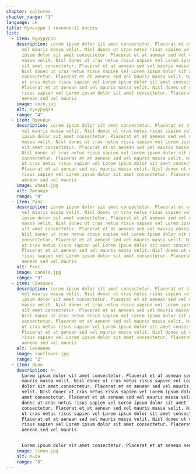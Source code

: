 ```yaml
---
chapter: cultures
chapter_range: "3"
language: uk
title: Культури і технології посіву
list:
  - item: Кукурудза
    description: Lorem ipsum dolor sit amet consectetur. Placerat et at aenean sed
      vel mauris massa velit. Nisl donec ut cras netus risus sapien vel Lorem
      ipsum dolor sit amet consectetur. Placerat et at aenean sed vel mauris
      massa velit. Nisl donec ut cras netus risus sapien vel Lorem ipsum dolor
      sit amet consectetur. Placerat et at aenean sed vel mauris massa velit.
      Nisl donec ut cras netus risus sapien vel Lorem ipsum dolor sit amet
      consectetur. Placerat et at aenean sed vel mauris massa velit. Nisl donec
      ut cras netus risus sapien vel Lorem ipsum dolor sit amet consectetur.
      Placerat et at aenean sed vel mauris massa velit. Nisl donec ut cras netus
      risus sapien vel Lorem ipsum dolor sit amet consectetur. Placerat et at
      aenean sed vel mauris
    image: corn.jpg
    alt: Кукурудза
    range: "4"
  - item: Пшениця
    description: Lorem ipsum dolor sit amet consectetur. Placerat et at aenean sed
      vel mauris massa velit. Nisl donec ut cras netus risus sapien vel Lorem
      ipsum dolor sit amet consectetur. Placerat et at aenean sed vel mauris
      massa velit. Nisl donec ut cras netus risus sapien vel Lorem ipsum dolor
      sit amet consectetur. Placerat et at aenean sed vel mauris massa velit.
      Nisl donec ut cras netus risus sapien vel Lorem ipsum dolor sit amet
      consectetur. Placerat et at aenean sed vel mauris massa velit. Nisl donec
      ut cras netus risus sapien vel Lorem ipsum dolor sit amet consectetur.
      Placerat et at aenean sed vel mauris massa velit. Nisl donec ut cras netus
      risus sapien vel Lorem ipsum dolor sit amet consectetur. Placerat et at
      aenean sed vel mauris
    image: wheat.jpg
    alt: Пшениця
    range: "4"
  - item: Рапс
    description: Lorem ipsum dolor sit amet consectetur. Placerat et at aenean sed
      vel mauris massa velit. Nisl donec ut cras netus risus sapien vel Lorem
      ipsum dolor sit amet consectetur. Placerat et at aenean sed vel mauris
      massa velit. Nisl donec ut cras netus risus sapien vel Lorem ipsum dolor
      sit amet consectetur. Placerat et at aenean sed vel mauris massa velit.
      Nisl donec ut cras netus risus sapien vel Lorem ipsum dolor sit amet
      consectetur. Placerat et at aenean sed vel mauris massa velit. Nisl donec
      ut cras netus risus sapien vel Lorem ipsum dolor sit amet consectetur.
      Placerat et at aenean sed vel mauris massa velit. Nisl donec ut cras netus
      risus sapien vel Lorem ipsum dolor sit amet consectetur. Placerat et at
      aenean sed vel mauris
    alt: Рапс
    image: canola.jpg
    range: "3"
  - item: Соняшник
    description: Lorem ipsum dolor sit amet consectetur. Placerat et at aenean sed
      vel mauris massa velit. Nisl donec ut cras netus risus sapien vel Lorem
      ipsum dolor sit amet consectetur. Placerat et at aenean sed vel mauris
      massa velit. Nisl donec ut cras netus risus sapien vel Lorem ipsum dolor
      sit amet consectetur. Placerat et at aenean sed vel mauris massa velit.
      Nisl donec ut cras netus risus sapien vel Lorem ipsum dolor sit amet
      consectetur. Placerat et at aenean sed vel mauris massa velit. Nisl donec
      ut cras netus risus sapien vel Lorem ipsum dolor sit amet consectetur.
      Placerat et at aenean sed vel mauris massa velit. Nisl donec ut cras netus
      risus sapien vel Lorem ipsum dolor sit amet consectetur. Placerat et at
      aenean sed vel mauris
    alt: Соняшник
    image: sunflower.jpg
    range: "2"
  - item: Льон
    description: >-
      Lorem ipsum dolor sit amet consectetur. Placerat et at aenean sed vel
      mauris massa velit. Nisl donec ut cras netus risus sapien vel Lorem ipsum
      dolor sit amet consectetur. Placerat et at aenean sed vel mauris massa
      velit. Nisl donec ut cras netus risus sapien vel Lorem ipsum dolor sit
      amet consectetur. Placerat et at aenean sed vel mauris massa velit. Nisl
      donec ut cras netus risus sapien vel Lorem ipsum dolor sit amet
      consectetur. Placerat et at aenean sed vel mauris massa velit. Nisl donec
      ut cras netus risus sapien vel Lorem ipsum dolor sit amet consectetur.
      Placerat et at aenean sed vel mauris massa velit. Nisl donec ut cras netus
      risus sapien vel Lorem ipsum dolor sit amet consectetur. Placerat et at
      aenean sed vel mauris.


      Lorem ipsum dolor sit amet consectetur. Placerat et at aenean sed vel mauris massa velit. Nisl donec ut cras netus risus sapien vel Lorem ipsum dolor sit amet consectetur. Placerat et at aenean sed vel mauris massa velit. Nisl donec ut cras netus risus sapien vel Lorem ipsum dolor sit amet consectetur. Placerat et at aenean sed vel mauris massa velit. Nisl donec ut cras netus risus sapien vel Lorem ipsum dolor sit amet consectetur.
    image: linen.jpg
    alt: льон
    range: "5"
---
```

